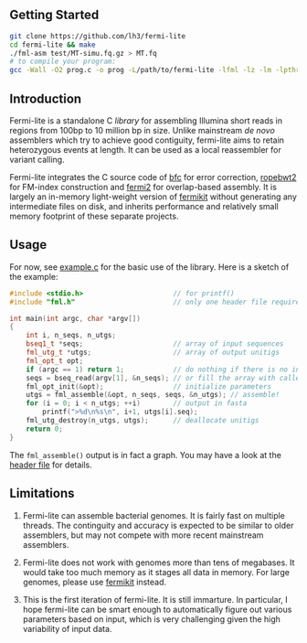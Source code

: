 ## Getting Started
```sh
git clone https://github.com/lh3/fermi-lite
cd fermi-lite && make
./fml-asm test/MT-simu.fq.gz > MT.fq
# to compile your program:
gcc -Wall -O2 prog.c -o prog -L/path/to/fermi-lite -lfml -lz -lm -lpthread
```

## Introduction

Fermi-lite is a standalone C *library* for assembling Illumina short reads in
regions from 100bp to 10 million bp in size. Unlike mainstream *de novo*
assemblers which try to achieve good contiguity, fermi-lite aims to retain
heterozygous events at length. It can be used as a local reassembler for
variant calling.

Fermi-lite integrates the C source code of [bfc][bfc] for error correction,
[ropebwt2][rb2] for FM-index construction and [fermi2][fm2] for overlap-based
assembly. It is largely an in-memory light-weight version of [fermikit][fk]
without generating any intermediate files on disk, and inherits performance and
relatively small memory footprint of these separate projects.

## Usage

For now, see [example.c][example] for the basic use of the library. Here is a
sketch of the example:
```cpp
#include <stdio.h>                      // for printf()
#include "fml.h"                        // only one header file required

int main(int argc, char *argv[])
{
	int i, n_seqs, n_utgs;
	bseq1_t *seqs;                      // array of input sequences
	fml_utg_t *utgs;                    // array of output unitigs
	fml_opt_t opt;
	if (argc == 1) return 1;            // do nothing if there is no input file
	seqs = bseq_read(argv[1], &n_seqs); // or fill the array with callers' functions
	fml_opt_init(&opt);                 // initialize parameters
	utgs = fml_assemble(&opt, n_seqs, seqs, &n_utgs); // assemble!
	for (i = 0; i < n_utgs; ++i)        // output in fasta
		printf(">%d\n%s\n", i+1, utgs[i].seq);
	fml_utg_destroy(n_utgs, utgs);      // deallocate unitigs
	return 0;
}
```
The `fml_assemble()` output is in fact a graph. You may have a look at the
[header file][header] for details.

## Limitations

1. Fermi-lite can assemble bacterial genomes. It is fairly fast on multiple
   threads. The continguity and accuracy is expected to be similar to older
   assemblers, but may not compete with more recent mainstream assemblers.

2. Fermi-lite does not work with genomes more than tens of megabases. It would
   take too much memory as it stages all data in memory. For large genomes,
   please use [fermikit][fk] instead.

3. This is the first iteration of fermi-lite. It is still immarture. In
   particular, I hope fermi-lite can be smart enough to automatically figure
   out various parameters based on input, which is very challenging given the
   high variability of input data.

[bfc]: http://github.com/lh3/bfc
[rb2]: http://github.com/lh3/ropebwt2
[fm2]: http://github.com/lh3/fermi2
[fk]: http://github.com/lh3/fermikit
[example]: https://github.com/lh3/fermi-lite/blob/master/example.c
[header]: https://github.com/lh3/fermi-lite/blob/master/fml.h
